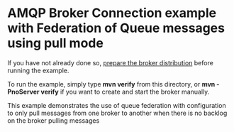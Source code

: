 # AMQP Broker Connection example with Federation of Queue messages using pull mode

If you have not already done so, [prepare the broker distribution](../../../../README.md#getting-started) before running the example.

To run the example, simply type **mvn verify** from this directory, or **mvn -PnoServer verify** if you want to create and start the broker manually.

This example demonstrates the use of queue federation with configuration to only pull messages from one broker to another when there is no backlog on the broker pulling messages

